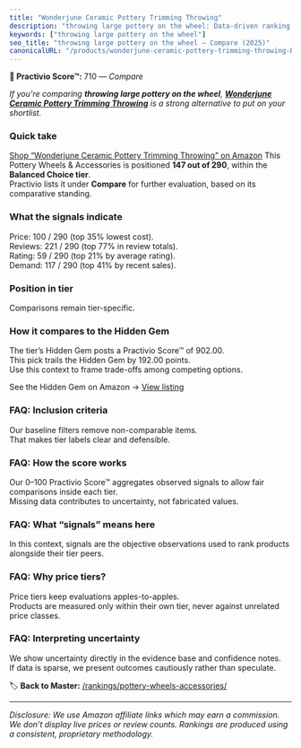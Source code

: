 ```yaml
---
title: "Wonderjune Ceramic Pottery Trimming Throwing"
description: "throwing large pottery on the wheel: Data-driven ranking using the Practivio Score™. Positioned by quality, value, demand, findability, momentum."
keywords: ["throwing large pottery on the wheel"]
seo_title: "throwing large pottery on the wheel — Compare (2025)"
canonicalURL: "/products/wonderjune-ceramic-pottery-trimming-throwing-B0DJ2NCXT8/"
---
```


**🛒 Practivio Score™:** 710 — _Compare_


*If you're comparing **throwing large pottery on the wheel**, **[Wonderjune Ceramic Pottery Trimming Throwing](https://www.amazon.com/dp/B0DJ2NCXT8?tag=practivio-20)** is a strong alternative to put on your shortlist.*
### Quick take
[Shop “Wonderjune Ceramic Pottery Trimming Throwing” on Amazon](https://www.amazon.com/dp/B0DJ2NCXT8?tag=practivio-20)
This Pottery Wheels & Accessories is positioned **147 out of 290**, within the **Balanced Choice tier**.  
Practivio lists it under **Compare** for further evaluation, based on its comparative standing.

### What the signals indicate
Price: 100 / 290 (top 35% lowest cost).  
Reviews: 221 / 290 (top 77% in review totals).  
Rating: 59 / 290 (top 21% by average rating).  
Demand: 117 / 290 (top 41% by recent sales).

### Position in tier
Comparisons remain tier-specific.

### How it compares to the Hidden Gem
The tier’s Hidden Gem posts a Practivio Score™ of 902.00.  
This pick trails the Hidden Gem by 192.00 points.  
Use this context to frame trade-offs among competing options.  

See the Hidden Gem on Amazon → [View listing](https://www.amazon.com/dp/B07N64DQ9J?tag=practivio-20)

### FAQ: Inclusion criteria
Our baseline filters remove non-comparable items.  
That makes tier labels clear and defensible.

### FAQ: How the score works
Our 0–100 Practivio Score™ aggregates observed signals to allow fair comparisons inside each tier.  
Missing data contributes to uncertainty, not fabricated values.

### FAQ: What “signals” means here
In this context, signals are the objective observations used to rank products alongside their tier peers.

### FAQ: Why price tiers?
Price tiers keep evaluations apples-to-apples.  
Products are measured only within their own tier, never against unrelated price classes.

### FAQ: Interpreting uncertainty
We show uncertainty directly in the evidence base and confidence notes.  
If data is sparse, we present outcomes cautiously rather than speculate.

<!-- Missing template for Compare/CompareWithinPriceClass -->


🏷️ **Back to Master:** [/rankings/pottery-wheels-accessories/](/rankings/pottery-wheels-accessories/)

---
_Disclosure: We use Amazon affiliate links which may earn a commission. We don’t display live prices or review counts. Rankings are produced using a consistent, proprietary methodology._
